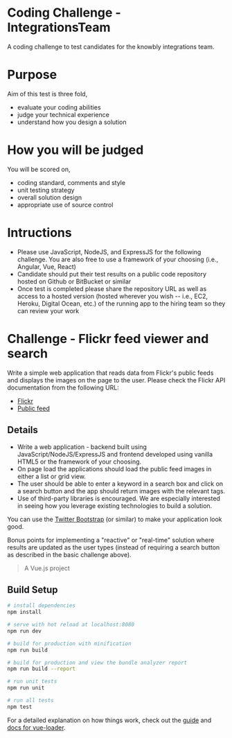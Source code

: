 # Coding Challenge - IntegrationsTeam
A coding challenge to test candidates for the knowbly integrations team.

# Purpose
Aim of this test is three fold,

- evaluate your coding abilities 
- judge your technical experience
- understand how you design a solution

# How you will be judged
You will be scored on,

- coding standard, comments and style
- unit testing strategy
- overall solution design
- appropriate use of source control

# Intructions

- Please use JavaScript, NodeJS, and ExpressJS for the following challenge.  You are also free to use a framework of your choosing (i.e., Angular, Vue, React)
- Candidate should put their test results on a public code repository hosted on Github or BitBucket or similar
- Once test is completed please share the repository URL as well as access to a hosted version (hosted wherever you wish -- i.e., EC2, Heroku, Digital Ocean, etc.) of the running app to the hiring team so they can review your work

# Challenge - Flickr feed viewer and search

Write a simple web application that reads data from Flickr's public feeds and displays the images on the page to the user.
Please check the Flickr API documentation from the following URL:

- [Flickr]( http://www.flickr.com/services/feeds/)
- [Public feed](https://api.flickr.com/services/feeds/photos_public.gne)


## Details

- Write a web application - backend built using JavaScript/NodeJS/ExpressJS and frontend developed using vanilla HTML5 or the framework of your choosing. 
- On page load the applications should load the public feed images in either a list or grid view.  
- The user should be able to enter a keyword in a search box and click on a search button and the app should return images with the relevant tags.
- Use of third-party libraries is encouraged.  We are especially interested in seeing how you leverage existing technologies to build a solution.

You can use the [Twitter Bootstrap](http://getbootstrap.com/) (or similar) to make your application look good.

Bonus points for implementing a "reactive" or "real-time" solution where results are updated as the user types (instead of requiring a search button as described in the basic challenge above).

> A Vue.js project

## Build Setup

``` bash
# install dependencies
npm install

# serve with hot reload at localhost:8080
npm run dev

# build for production with minification
npm run build

# build for production and view the bundle analyzer report
npm run build --report

# run unit tests
npm run unit

# run all tests
npm test
```

For a detailed explanation on how things work, check out the [guide](http://vuejs-templates.github.io/webpack/) and [docs for vue-loader](http://vuejs.github.io/vue-loader).
